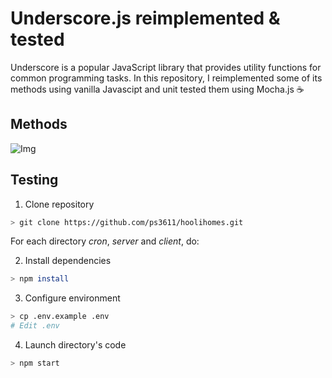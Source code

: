 # Underscore.js reimplemented & tested

Underscore is a popular JavaScript library that provides utility functions for common programming tasks. In this repository, I reimplemented some of its methods using vanilla Javascipt and unit tested them using Mocha.js ☕️

## Methods

![Img](https://s3.amazonaws.com/ps3611-images/underscorejs.png)


## Testing

1. Clone repository
```sh
> git clone https://github.com/ps3611/hoolihomes.git
```
For each directory *cron*, *server* and *client*, do:

2. Install dependencies
```sh
> npm install
```

3. Configure environment

```sh
> cp .env.example .env
# Edit .env
```

4. Launch directory's code

```sh
> npm start
```
